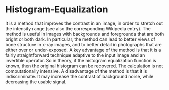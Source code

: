 # Histogram-Equalization
It is a method that improves the contrast in an image, in order to stretch out the intensity range (see also the corresponding Wikipedia entry).
The method is useful in images with backgrounds and foregrounds that are both bright or both dark. In particular, the method can lead to better views of bone structure in x-ray images, and to better detail in photographs that are either over or under-exposed. A key advantage of the method is that it is a fairly straightforward technique adaptive to the input image and an invertible operator. So in theory, if the histogram equalization function is known, then the original histogram can be recovered. The calculation is not computationally intensive. A disadvantage of the method is that it is indiscriminate. It may increase the contrast of background noise, while decreasing the usable signal.
